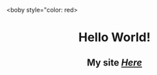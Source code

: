 <boby style="color: red>
# <p align="center"> Hello World! </p>

## <p align="center"> My site  *<a href="https://luffinage.github.io/Home_Page.html">Here</a>* </p> 



</boby>
